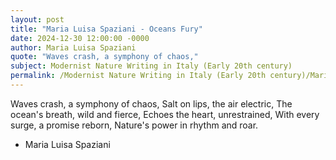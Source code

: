 ```yaml
---
layout: post
title: "Maria Luisa Spaziani - Oceans Fury"
date: 2024-12-30 12:00:00 -0000
author: Maria Luisa Spaziani
quote: "Waves crash, a symphony of chaos,"
subject: Modernist Nature Writing in Italy (Early 20th century)
permalink: /Modernist Nature Writing in Italy (Early 20th century)/Maria Luisa Spaziani/Maria Luisa Spaziani - Oceans Fury
---
```


Waves crash, a symphony of chaos,
Salt on lips, the air electric,
The ocean's breath, wild and fierce,
Echoes the heart, unrestrained,
With every surge, a promise reborn,
Nature's power in rhythm and roar.

- Maria Luisa Spaziani
